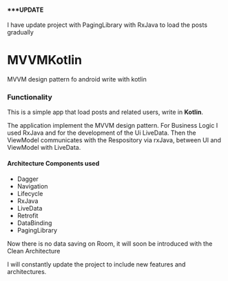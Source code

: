 
#### ***UPDATE
I have update project with PagingLibrary with RxJava to load the posts gradually


# MVVMKotlin
MVVM design pattern fo android write with kotlin

### Functionality 
This is a simple app that load posts and related users, write in **Kotlin**.

The application implement the MVVM design pattern. For Business Logic I used RxJava and for the development of the Ui LiveData.
Then the ViewModel communicates with the Respository via rxJava, between UI and ViewModel with LiveData.


#### Architecture Components used

* Dagger
* Navigation
* Lifecycle
* RxJava
* LiveData
* Retrofit
* DataBinding
* PagingLibrary
  
  
Now there is no data saving on Room, it will soon be introduced with the Clean Architecture

 I will constantly update the project to include new features and architectures.
